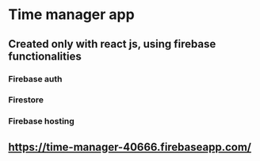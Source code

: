 # Time manager app 

## Created only with react js, using firebase functionalities

### Firebase auth
### Firestore
### Firebase hosting

## https://time-manager-40666.firebaseapp.com/
